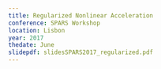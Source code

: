 ```yaml
---
title: Regularized Nonlinear Acceleration
conference: SPARS Workshop
location: Lisbon
year: 2017
thedate: June
slidepdf: slidesSPARS2017_regularized.pdf
---
```

